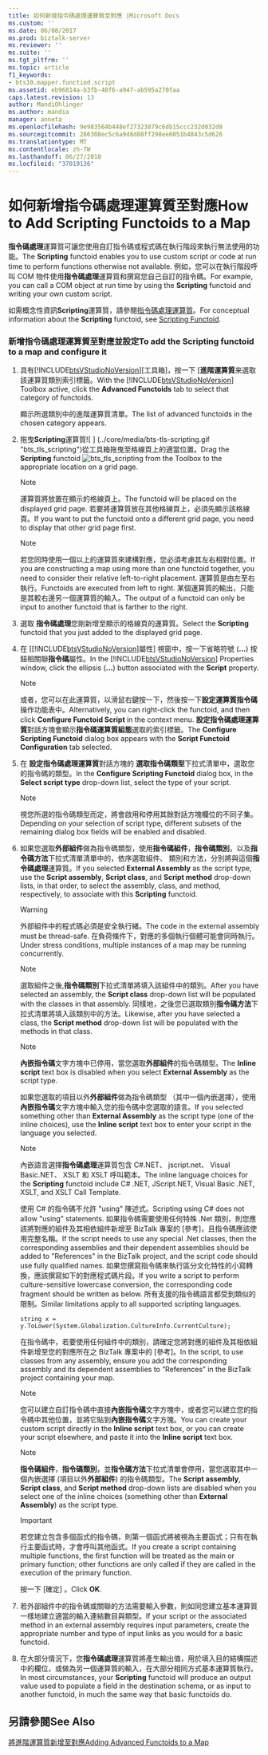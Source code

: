 ```yaml
---
title: 如何新增指令碼處理運算質至對應 |Microsoft Docs
ms.custom: ''
ms.date: 06/08/2017
ms.prod: biztalk-server
ms.reviewer: ''
ms.suite: ''
ms.tgt_pltfrm: ''
ms.topic: article
f1_keywords:
- bts10.mapper.functiod.script
ms.assetid: eb96814a-b3fb-48f6-a947-ab595a270faa
caps.latest.revision: 13
author: MandiOhlinger
ms.author: mandia
manager: anneta
ms.openlocfilehash: 9e983564b448ef27323879c6db15ccc232d032d8
ms.sourcegitcommit: 266308ec5c6a9d8d80ff298ee6051b4843c5d626
ms.translationtype: MT
ms.contentlocale: zh-TW
ms.lasthandoff: 06/27/2018
ms.locfileid: "37019136"
---
```

# <a name="how-to-add-scripting-functoids-to-a-map"></a><span data-ttu-id="cacf4-102">如何新增指令碼處理運算質至對應</span><span class="sxs-lookup"><span data-stu-id="cacf4-102">How to Add Scripting Functoids to a Map</span></span>
<span data-ttu-id="cacf4-103">**指令碼處理**運算質可讓您使用自訂指令碼或程式碼在執行階段來執行無法使用的功能。</span><span class="sxs-lookup"><span data-stu-id="cacf4-103">The **Scripting** functoid enables you to use custom script or code at run time to perform functions otherwise not available.</span></span> <span data-ttu-id="cacf4-104">例如，您可以在執行階段呼叫 COM 物件使用**指令碼處理**運算質和撰寫您自己自訂的指令碼。</span><span class="sxs-lookup"><span data-stu-id="cacf4-104">For example, you can call a COM object at run time by using the **Scripting** functoid and writing your own custom script.</span></span>  
  
 <span data-ttu-id="cacf4-105">如需概念性資訊**Scripting**運算質，請參閱[指令碼處理運算質](../core/scripting-functoid.md)。</span><span class="sxs-lookup"><span data-stu-id="cacf4-105">For conceptual information about the **Scripting** functoid, see [Scripting Functoid](../core/scripting-functoid.md).</span></span>  
  
### <a name="to-add-the-scripting-functoid-to-a-map-and-configure-it"></a><span data-ttu-id="cacf4-106">新增指令碼處理運算質至對應並設定</span><span class="sxs-lookup"><span data-stu-id="cacf4-106">To add the Scripting functoid to a map and configure it</span></span>  
  
1. <span data-ttu-id="cacf4-107">具有[!INCLUDE[btsVStudioNoVersion](../includes/btsvstudionoversion-md.md)][工具箱]，按一下 [**進階運算質**来選取該運算質類別索引標籤。</span><span class="sxs-lookup"><span data-stu-id="cacf4-107">With the [!INCLUDE[btsVStudioNoVersion](../includes/btsvstudionoversion-md.md)] Toolbox active, click the **Advanced Functoids** tab to select that category of functoids.</span></span>  
  
    <span data-ttu-id="cacf4-108">顯示所選類別中的進階運算質清單。</span><span class="sxs-lookup"><span data-stu-id="cacf4-108">The list of advanced functoids in the chosen category appears.</span></span>  
  
2. <span data-ttu-id="cacf4-109">拖曳**Scripting**運算質![ ] (../core/media/bts-tls-scripting.gif "bts_tls_scripting")從工具箱拖曳至格線頁上的適當位置。</span><span class="sxs-lookup"><span data-stu-id="cacf4-109">Drag the **Scripting** functoid ![](../core/media/bts-tls-scripting.gif "bts_tls_scripting") from the Toolbox to the appropriate location on a grid page.</span></span>  
  
   > [!NOTE]
   >  <span data-ttu-id="cacf4-110">運算質將放置在顯示的格線頁上。</span><span class="sxs-lookup"><span data-stu-id="cacf4-110">The functoid will be placed on the displayed grid page.</span></span> <span data-ttu-id="cacf4-111">若要將運算質放在其他格線頁上，必須先顯示該格線頁。</span><span class="sxs-lookup"><span data-stu-id="cacf4-111">If you want to put the functoid onto a different grid page, you need to display that other grid page first.</span></span>  
  
   > [!NOTE]
   >  <span data-ttu-id="cacf4-112">若您同時使用一個以上的運算質來建構對應，您必須考慮其左右相對位置。</span><span class="sxs-lookup"><span data-stu-id="cacf4-112">If you are constructing a map using more than one functoid together, you need to consider their relative left-to-right placement.</span></span> <span data-ttu-id="cacf4-113">運算質是由左至右執行。</span><span class="sxs-lookup"><span data-stu-id="cacf4-113">Functoids are executed from left to right.</span></span> <span data-ttu-id="cacf4-114">某個運算質的輸出，只能是其較右邊另一個運算質的輸入。</span><span class="sxs-lookup"><span data-stu-id="cacf4-114">The output of a functoid can only be input to another functoid that is farther to the right.</span></span>  
  
3. <span data-ttu-id="cacf4-115">選取 **指令碼處理**您剛新增至顯示的格線頁的運算質。</span><span class="sxs-lookup"><span data-stu-id="cacf4-115">Select the **Scripting** functoid that you just added to the displayed grid page.</span></span>  
  
4. <span data-ttu-id="cacf4-116">在 [[!INCLUDE[btsVStudioNoVersion](../includes/btsvstudionoversion-md.md)]屬性] 視窗中，按一下省略符號 (**...**) 按鈕相關聯**指令碼**屬性。</span><span class="sxs-lookup"><span data-stu-id="cacf4-116">In the [!INCLUDE[btsVStudioNoVersion](../includes/btsvstudionoversion-md.md)] Properties window, click the ellipsis (**...**) button associated with the **Script** property.</span></span>  
  
   > [!NOTE]
   >  <span data-ttu-id="cacf4-117">或者，您可以在此運算質，以滑鼠右鍵按一下，然後按一下**設定運算質指令碼**操作功能表中。</span><span class="sxs-lookup"><span data-stu-id="cacf4-117">Alternatively, you can right-click the functoid, and then click **Configure Functoid Script** in the context menu.</span></span> <span data-ttu-id="cacf4-118">**設定指令碼處理運算質**對話方塊會顯示**指令碼運算質組態**選取的索引標籤。</span><span class="sxs-lookup"><span data-stu-id="cacf4-118">The **Configure Scripting Functoid** dialog box appears with the **Script Functoid Configuration** tab selected.</span></span>  
  
5. <span data-ttu-id="cacf4-119">在 **設定指令碼處理運算質**對話方塊的 **選取指令碼類型**下拉式清單中，選取您的指令碼的類型。</span><span class="sxs-lookup"><span data-stu-id="cacf4-119">In the **Configure Scripting Functoid** dialog box, in the **Select script type** drop-down list, select the type of your script.</span></span>  
  
   > [!NOTE]
   >  <span data-ttu-id="cacf4-120">視您所選的指令碼類型而定，將會啟用和停用其餘對話方塊欄位的不同子集。</span><span class="sxs-lookup"><span data-stu-id="cacf4-120">Depending on your selection of script type, different subsets of the remaining dialog box fields will be enabled and disabled.</span></span>  
  
6. <span data-ttu-id="cacf4-121">如果您選取**外部組件**做為指令碼類型，使用**指令碼組件**，**指令碼類別**，以及**指令碼方法**下拉式清單清單中的，依序選取組件、 類別和方法，分別將與這個**指令碼處理**運算質。</span><span class="sxs-lookup"><span data-stu-id="cacf4-121">If you selected **External Assembly** as the script type, use the **Script assembly**, **Script class**, and **Script method** drop-down lists, in that order, to select the assembly, class, and method, respectively, to associate with this **Scripting** functoid.</span></span>  
  
   > [!WARNING]
   >  <span data-ttu-id="cacf4-122">外部組件中的程式碼必須是安全執行緒。</span><span class="sxs-lookup"><span data-stu-id="cacf4-122">The code in the external assembly must be thread-safe.</span></span> <span data-ttu-id="cacf4-123">在負荷條件下，對應的多個執行個體可能會同時執行。</span><span class="sxs-lookup"><span data-stu-id="cacf4-123">Under stress conditions, multiple instances of a map may be running concurrently.</span></span>  
  
   > [!NOTE]
   >  <span data-ttu-id="cacf4-124">選取組件之後,**指令碼類別**下拉式清單將填入該組件中的類別。</span><span class="sxs-lookup"><span data-stu-id="cacf4-124">After you have selected an assembly, the **Script class** drop-down list will be populated with the classes in that assembly.</span></span> <span data-ttu-id="cacf4-125">同樣地，之後您已選取類別**指令碼方法**下拉式清單將填入該類別中的方法。</span><span class="sxs-lookup"><span data-stu-id="cacf4-125">Likewise, after you have selected a class, the **Script method** drop-down list will be populated with the methods in that class.</span></span>  
  
   > [!NOTE]
   >  <span data-ttu-id="cacf4-126">**內嵌指令碼**文字方塊中已停用，當您選取**外部組件**的指令碼類型。</span><span class="sxs-lookup"><span data-stu-id="cacf4-126">The **Inline script** text box is disabled when you select **External Assembly** as the script type.</span></span>  
  
    <span data-ttu-id="cacf4-127">如果您選取的項目以外**外部組件**做為指令碼類型 （其中一個內嵌選擇），使用**內嵌指令碼**文字方塊中輸入您的指令碼中您選取的語言。</span><span class="sxs-lookup"><span data-stu-id="cacf4-127">If you selected something other than **External Assembly** as the script type (one of the inline choices), use the **Inline script** text box to enter your script in the language you selected.</span></span>  
  
   > [!NOTE]
   >  <span data-ttu-id="cacf4-128">內嵌語言選擇**指令碼處理**運算質包含 C#.NET、 jscript.net、 Visual Basic.NET、 XSLT 和 XSLT 呼叫範本。</span><span class="sxs-lookup"><span data-stu-id="cacf4-128">The inline language choices for the **Scripting** functoid include C# .NET, JScript.NET, Visual Basic .NET, XSLT, and XSLT Call Template.</span></span>  
  
    <span data-ttu-id="cacf4-129">使用 C# 的指令碼不允許 "using" 陳述式。</span><span class="sxs-lookup"><span data-stu-id="cacf4-129">Scripting using C# does not allow "using" statements.</span></span> <span data-ttu-id="cacf4-130">如果指令碼需要使用任何特殊 .Net 類別，則您應該將對應的組件及其相依組件新增至 BizTalk 專案的 [參考]，且指令碼應該使用完整名稱。</span><span class="sxs-lookup"><span data-stu-id="cacf4-130">If the script needs to use any special .Net classes, then the corresponding assemblies and their dependent assemblies should be added to "References" in the BizTalk project, and the script code should use fully qualified names.</span></span> <span data-ttu-id="cacf4-131">如果您撰寫指令碼來執行區分文化特性的小寫轉換，應該撰寫如下的對應程式碼片段。</span><span class="sxs-lookup"><span data-stu-id="cacf4-131">If you write a script to perform culture-sensitive lowercase conversion, the corresponding code fragment should be written as below.</span></span> <span data-ttu-id="cacf4-132">所有支援的指令碼語言都受到類似的限制。</span><span class="sxs-lookup"><span data-stu-id="cacf4-132">Similar limitations apply to all supported scripting languages.</span></span>  
  
   ```  
   string x = y.ToLower(System.Globalization.CultureInfo.CurrentCulture);  
   ```  
  
    <span data-ttu-id="cacf4-133">在指令碼中，若要使用任何組件中的類別，請確定您將對應的組件及其相依組件新增至您的對應所在之 BizTalk 專案中的 [參考]。</span><span class="sxs-lookup"><span data-stu-id="cacf4-133">In the script, to use classes from any assembly, ensure you add the corresponding assembly and its dependent assemblies to “References” in the BizTalk project containing your map.</span></span>  
  
   > [!NOTE]
   >  <span data-ttu-id="cacf4-134">您可以建立自訂指令碼中直接**內嵌指令碼**文字方塊中，或者您可以建立您的指令碼中其他位置，並將它貼到**內嵌指令碼**文字方塊。</span><span class="sxs-lookup"><span data-stu-id="cacf4-134">You can create your custom script directly in the **Inline script** text box, or you can create your script elsewhere, and paste it into the **Inline script** text box.</span></span>  
  
   > [!NOTE]
   >  <span data-ttu-id="cacf4-135">**指令碼組件**，**指令碼類別**，並**指令碼方法**下拉式清單會停用，當您選取其中一個內嵌選擇 (項目以外**外部組件**) 的指令碼類型。</span><span class="sxs-lookup"><span data-stu-id="cacf4-135">The **Script assembly**, **Script class**, and **Script method** drop-down lists are disabled when you select one of the inline choices (something other than **External Assembly**) as the script type.</span></span>  
  
   > [!IMPORTANT]
   >  <span data-ttu-id="cacf4-136">若您建立包含多個函式的指令碼，則第一個函式將被視為主要函式；只有在執行主要函式時，才會呼叫其他函式。</span><span class="sxs-lookup"><span data-stu-id="cacf4-136">If you create a script containing multiple functions, the first function will be treated as the main or primary function; other functions are only called if they are called in the execution of the primary function.</span></span>  
  
    <span data-ttu-id="cacf4-137">按一下 [確定] 。</span><span class="sxs-lookup"><span data-stu-id="cacf4-137">Click **OK**.</span></span>  
  
7. <span data-ttu-id="cacf4-138">若外部組件中的指令碼或關聯的方法需要輸入參數，則如同您建立基本運算質一樣地建立適當的輸入連結數目與類型。</span><span class="sxs-lookup"><span data-stu-id="cacf4-138">If your script or the associated method in an external assembly requires input parameters, create the appropriate number and type of input links as you would for a basic functoid.</span></span>  
  
8. <span data-ttu-id="cacf4-139">在大部分情況下，您**指令碼處理**運算質將產生輸出值，用於填入目的結構描述中的欄位，或做為另一個運算質的輸入，在大部分相同方式基本運算質執行。</span><span class="sxs-lookup"><span data-stu-id="cacf4-139">In most circumstances, your **Scripting** functoid will produce an output value used to populate a field in the destination schema, or as input to another functoid, in much the same way that basic functoids do.</span></span>  
  
## <a name="see-also"></a><span data-ttu-id="cacf4-140">另請參閱</span><span class="sxs-lookup"><span data-stu-id="cacf4-140">See Also</span></span>  
 [<span data-ttu-id="cacf4-141">將進階運算質新增至對應</span><span class="sxs-lookup"><span data-stu-id="cacf4-141">Adding Advanced Functoids to a Map</span></span>](../core/adding-advanced-functoids-to-a-map.md)